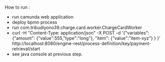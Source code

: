 How to run :
 - run camunda web application
 - deploy bpmn process
 - run com.tribudiyono39.charge.card.worker.ChargeCardWorker
 - curl -H "Content-Type: application/json" -X POST -d '{"variables": {"amount": {"value":555,"type":"long"}, "item": {"value":"item-xyz"} } }' http://localhost:8080/engine-rest/process-definition/key/payment-retrieval/start
 - see java console at previous step.